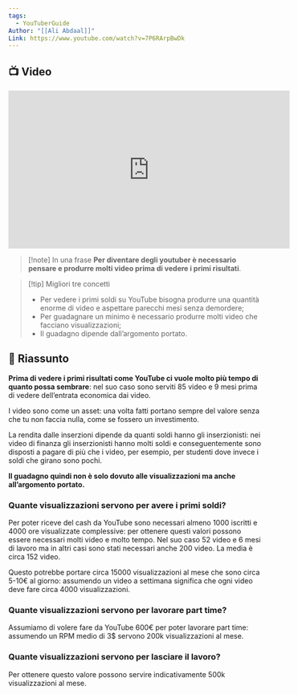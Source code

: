 ```yaml
---
tags:
  - YouTuberGuide
Author: "[[Ali Abdaal]]"
Link: https://www.youtube.com/watch?v=7P6RArpBwDk
---
```


## 📺 Video
<div class="iframe-container">
  <iframe width="560" height="315" src="https://www.youtube.com/embed/7P6RArpBwDk" title="YouTube video player" frameborder="0" allow="accelerometer; autoplay; clipboard-write; encrypted-media; gyroscope; picture-in-picture" allowfullscreen></iframe>
</div>

> [!note] In una frase
> **Per diventare degli youtuber è necessario pensare e produrre molti video prima di vedere i primi risultati**.

> [!tip] Migliori tre concetti
> - Per vedere i primi soldi su YouTube bisogna produrre una quantità enorme di video e aspettare parecchi mesi senza demordere;
> - Per guadagnare un minimo è necessario produrre molti video che facciano visualizzazioni;
> - Il guadagno dipende dall’argomento portato.

## 📒 Riassunto
**Prima di vedere i primi risultati come YouTube ci vuole molto più tempo di quanto possa sembrare**: nel suo caso sono serviti 85 video e 9 mesi prima di vedere dell’entrata economica dai video.

I video sono come un asset: una volta fatti portano sempre del valore senza che tu non faccia nulla, come se fossero un investimento.

La rendita dalle inserzioni dipende da quanti soldi hanno gli inserzionisti: nei video di finanza gli inserzionisti hanno molti soldi e conseguentemente sono disposti a pagare di più che i video, per esempio, per studenti dove invece i soldi che girano sono pochi.

**Il guadagno quindi non è solo dovuto alle visualizzazioni ma anche all’argomento portato.**

### Quante visualizzazioni servono per avere i primi soldi?

Per poter riceve del cash da YouTube sono necessari almeno 1000 iscritti e 4000 ore visualizzate complessive: per ottenere questi valori possono essere necessari molti video e molto tempo. Nel suo caso 52 video e 6 mesi di lavoro ma in altri casi sono stati necessari anche 200 video. La media è circa 152 video.

Questo potrebbe portare circa 15000 visualizzazioni al mese che sono circa 5-10€ al giorno: assumendo un video a settimana significa che ogni video deve fare circa 4000 visualizzazioni.

### Quante visualizzazioni servono per lavorare part time?

Assumiamo di volere fare da YouTube 600€ per poter lavorare part time: assumendo un RPM medio di 3$ servono 200k visualizzazioni al mese.

### Quante visualizzazioni servono per lasciare il lavoro?

Per ottenere questo valore possono servire indicativamente 500k visualizzazioni al mese.
